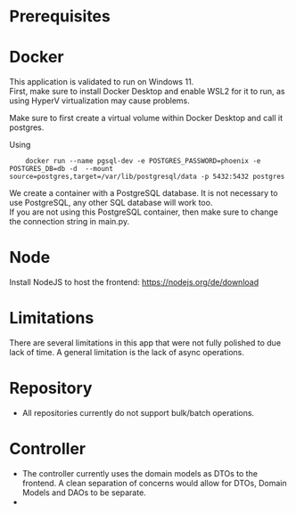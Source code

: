 # Prerequisites

# Docker
This application is validated to run on Windows 11.  
First, make sure to install Docker Desktop and enable WSL2 for it to run, as using HyperV virtualization may cause problems.  

Make sure to first create a virtual volume within Docker Desktop and call it postgres. 

Using 
````
    docker run --name pgsql-dev -e POSTGRES_PASSWORD=phoenix -e POSTGRES_DB=db -d  --mount source=postgres,target=/var/lib/postgresql/data -p 5432:5432 postgres
````

We create a container with a PostgreSQL database. It is not necessary to use PostgreSQL, any other SQL database will work too.  
If you are not using this PostgreSQL container, then make sure to change the connection string in main.py.

# Node
Install NodeJS to host the frontend: https://nodejs.org/de/download

# Limitations
There are several limitations in this app that were not fully polished to due lack of time.
A general limitation is the lack of async operations.

 # Repository
- All repositories currently do not support bulk/batch operations.

# Controller
- The controller currently uses the domain models as DTOs to the frontend. A clean separation of concerns would allow for DTOs, Domain Models and DAOs to be separate.  
- 